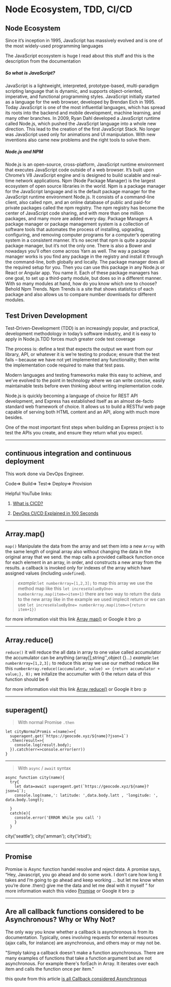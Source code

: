 # Node Ecosystem, TDD, CI/CD

## Node Ecosystem

Since it’s inception in 1995, JavaScript has massively evolved and is one of the most widely-used programming languages

The JavaScript ecosystem is huge I read about this stuff and this is the description from the documentation

##### So what is JavaScript?

JavaScript is a lightweight, interpreted, prototype-based, multi-paradigm scripting language that is dynamic, and supports object-oriented, imperative, and functional programming styles.
JavaScript initially started as a language for the web browser, developed by Brendan Eich in 1995. Today JavaScript is one of the most influential languages, which has spread its roots into the backend and mobile development, machine learning, and many other branches.
In 2009, Ryan Dahl developed a JavaScript runtime called Node.js, which pushed the JavaScript language into a whole new direction. This lead to the creation of the first JavaScript Stack. No longer was JavaScript used only for animations and UI manipulation. With new inventions also came new problems and the right tools to solve them.

##### Node.js and NPM

Node.js is an open-source, cross-platform, JavaScript runtime environment that executes JavaScript code outside of a web browser. It’s built upon Chrome’s V8 JavaScript engine and is designed to build scalable and real-time network applications.
Npm (Node Package Manager) is the largest ecosystem of open source libraries in the world. Npm is a package manager for the JavaScript language and is the default package manager for the JavaScript runtime environment Node.js.
It consists of a command-line client, also called npm, and an online database of public and paid-for private packages called the npm registry.
The npm registry has become the center of JavaScript code sharing, and with more than one million packages, and many more are added every day.
Package Managers
A package manager or package management system is a collection of software tools that automates the process of installing, upgrading, configuring, and removing computer programs for a computer’s operating system in a consistent manner.
It’s no secret that npm is quite a popular package manager, but it’s not the only one. There is also a Bower and nowadays you’ll often come across Yarn as well.
The way a package manager works is you find any package in the registry and install it through the command-line, both globally and locally. The package manager does all the required setup for you. Then you can use this package in any Node.js or React or Angular app. You name it.
Each of these package managers has one goal, to set up a third-party module, but does so in a different manner.
With so many modules at hand, how do you know which one to choose? Behold Npm Trends. Npm Trends is a site that shows statistics of each package and also allows us to compare number downloads for different modules.

## Test Driven Development

Test-Driven-Development (TDD) is an increasingly popular, and practical, development methodology in today’s software industry, and it is easy to apply in Node.js.TDD forces much greater code test coverage


The process is: define a test that expects the output we want from our library, API, or whatever it is we’re testing to produce; ensure that the test fails – because we have not yet implemented any functionality; then write the implementation code required to make that test pass.

Modern languages and testing frameworks make this easy to achieve, and we’ve evolved to the point in technology where we can write concise, easily maintainable tests before even thinking about writing implementation code.

Node.js is quickly becoming a language of choice for REST API development, and Express has established itself as an almost de-facto standard web framework of choice. It allows us to build a RESTful web page capable of serving both HTML content and an API, along with much more besides.

One of the most important first steps when building an Express project is to test the APIs you create, and ensure they return what you expect.


----------------------------------------------------------

## continuous integration and continuous deployment

This work done via DevOps Engineer. 

Code=> Build=> Test=> Deploy=> Provision 

Helpful YouTube links:
1. [What is CICD?](https://www.youtube.com/watch?v=N9KbmHhesmE)

2. [DevOps CI/CD Explained in 100 Seconds](https://www.youtube.com/watch?v=scEDHsr3APg)

----------------------------------------------------------

## Array.map()

`map()` Manipulate the data from the array and set them into a new `Array` with the same length of orginal array also without changing the data in the original array that we send.
the map calls a provided callback function once for each element in an array, in order, and constructs a new array from the results. a callback is invoked only for indexes of the array which have assigned values (including `undefined`).

> *example*:`let numberArray=[1,2,3];` to map this array we use the method map like this `let increseValueByOne= numberArray.map(item=>item+1)`
there are two way to return the data to the new array like in the example we used implecit return  or we can use `let increseValueByOne= numberArray.map(item=>{return item+1})`

for more information visit this link [Array map()](https://developer.mozilla.org/en-US/docs/Web/JavaScript/Reference/Global_Objects/Array/map)
or Google it bro :p

-----------------------------------

## Array.reduce()

`reduce()` it will reduce the all data in array to one value called accumulator the accumulator can be anything (array[],string'',object {}...)
*example*:`let numberArray=[1,2,3];` to reduce this array we use our method reduce like this
`numberArray.reduce((accumulator, value) => {return accumulator + value;}, 0);`
we initalize the accumulter with 0 the return data of this function should be 6 

for more information visit this link [Array reduce()](https://developer.mozilla.org/en-US/docs/Web/JavaScript/Reference/Global_Objects/Array/Reduce)
or Google it bro :p

-----------------------------------

## superagent()

> With normal Promise `.then`
```
let cityNormalPromis =(name)=>{
  superagent.get(`https://geocode.xyz/${name}?json=1`)
  .then(result=>{
    console.log(result.body);
  }).catch(err=>console.error(err))
}
```

-----------------------------------

> With `async` / `await` syntax

```
async function city(name){
  try{
    let data=await superagent.get(`https://geocode.xyz/${name}?json=1`);
    console.log(name,': latitude: ',data.body.latt , 'longitude: ', data.body.longt);

  }
  catch(e){
    console.error('ERROR While you call ')
    }
  }
```
city('seattle');
city('amman');
city('irbid');

-----------------------------------

## Promise
Promise is Async function handel resolve and reject data.
A promise says, “Hey, Javascript, you go ahead and do some work. I don’t care how long it takes and I’m going to go ahead and keep working … but let me know when you’re done .then() give me the data and let me deal with it myself ”
for more information watch this video [Promise](https://www.youtube.com/watch?v=4bPdjAerRzQ)
or Google it bro :p

-----------------------------------

## Are all callback functions considered to be Asynchronous? Why or Why Not?

The only way you know whether a callback is asynchronous is from its documentation. Typically, ones involving requests for external resources (ajax calls, for instance) are asynchronous, and others may or may not be.

"Simply taking a callback doesn't make a function asynchronous. There are many examples of functions that take a function argument but are not asynchronous. For example there's forEach in Array. It iterates over each item and calls the function once per item."

this qoute from this article [is all Callback considered Asynchronous](https://bytearcher.com/articles/does-taking-a-callback-make-a-function-asynchronous/)
